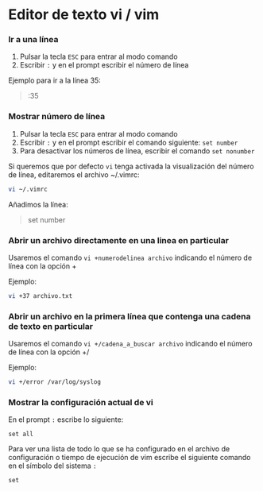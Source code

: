 # Editor de texto vi / vim


### Ir a una línea 
1. Pulsar la tecla `ESC` para entrar al modo comando
2. Escribir `:` y en el prompt escribir el número de línea

Ejemplo para ir a la línea 35:
>:35

### Mostrar número de línea
1. Pulsar la tecla `ESC` para entrar al modo comando
2. Escribir `:` y en el prompt escribir el comando siguiente: `set number`
3. Para desactivar los números de línea, escribir el comando `set nonumber`

Si queremos que por defecto `vi` tenga activada la visualización del número de línea, editaremos el archivo ~/.vimrc:
```bash
vi ~/.vimrc
```
Añadimos la línea:
>set number



### Abrir un archivo directamente en una linea en particular

Usaremos el comando `vi +numerodelinea archivo` indicando el número de línea con la opción +

Ejemplo:
```bash
vi +37 archivo.txt
```

### Abrir un archivo en la primera línea que contenga una cadena de texto en particular

Usaremos el comando `vi +/cadena_a_buscar archivo` indicando el número de línea con la opción +/

Ejemplo:
```bash
vi +/error /var/log/syslog
```

### Mostrar la configuración actual de vi
En el prompt `:` escribe lo siguiente:
```
set all
```
Para ver una lista de todo lo que se ha configurado en el archivo de configuración o tiempo de ejecución de vim
escribe el siguiente comando en el símbolo del sistema `:`
```
set
```
